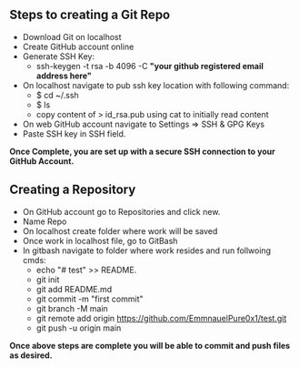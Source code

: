 ## Steps to creating a Git Repo 

- Download Git on localhost
- Create GitHub account online
- Generate SSH Key:
	- ssh-keygen -t rsa -b 4096 -C __"your github registered email address here"__
- On localhost navigate to pub ssh key location with following command:
	- $ cd ~/.ssh
	- $ ls
	- copy content of > id_rsa.pub using cat to initially read content
- On web GitHub account navigate to Settings => SSH & GPG Keys
- Paste SSH key in SSH field.

**Once Complete, you are set up with a secure SSH connection to your GitHub Account.**

## Creating a Repository

- On GitHub account go to Repositories and click new.
- Name Repo
- On localhost create folder where work will be saved
- Once work in localhost file, go to GitBash
- In gitbash navigate to folder where work resides and run follwoing cmds:
	- echo "# test" >> README.
	- git init
	- git add README.md
	- git commit -m "first commit"
	- git branch -M main
	- git remote add origin https://github.com/EmmnauelPure0x1/test.git
	- git push -u origin main 

**Once above steps are complete you will be able to commit and push files as desired.**


